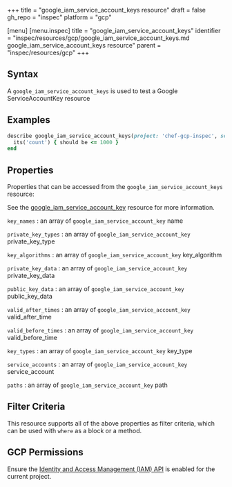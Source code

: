 +++
title = "google_iam_service_account_keys resource"
draft = false
gh_repo = "inspec"
platform = "gcp"

[menu]
  [menu.inspec]
    title = "google_iam_service_account_keys"
    identifier = "inspec/resources/gcp/google_iam_service_account_keys.md google_iam_service_account_keys resource"
    parent = "inspec/resources/gcp"
+++

## Syntax

A `google_iam_service_account_keys` is used to test a Google ServiceAccountKey resource

## Examples

```ruby
describe google_iam_service_account_keys(project: 'chef-gcp-inspec', service_account: "display-name@project-id.iam.gserviceaccount.com") do
  its('count') { should be <= 1000 }
end
```

## Properties

Properties that can be accessed from the `google_iam_service_account_keys` resource:

See the [google_iam_service_account_key](/inspec/resources/google_iam_service_account_key/#properties) resource for more information.

`key_names`
: an array of `google_iam_service_account_key` name

`private_key_types`
: an array of `google_iam_service_account_key` private_key_type

`key_algorithms`
: an array of `google_iam_service_account_key` key_algorithm

`private_key_data`
: an array of `google_iam_service_account_key` private_key_data

`public_key_data`
: an array of `google_iam_service_account_key` public_key_data

`valid_after_times`
: an array of `google_iam_service_account_key` valid_after_time

`valid_before_times`
: an array of `google_iam_service_account_key` valid_before_time

`key_types`
: an array of `google_iam_service_account_key` key_type

`service_accounts`
: an array of `google_iam_service_account_key` service_account

`paths`
: an array of `google_iam_service_account_key` path

## Filter Criteria

This resource supports all of the above properties as filter criteria, which can be used
with `where` as a block or a method.

## GCP Permissions

Ensure the [Identity and Access Management (IAM) API](https://console.cloud.google.com/apis/library/iam.googleapis.com/) is enabled for the current project.
